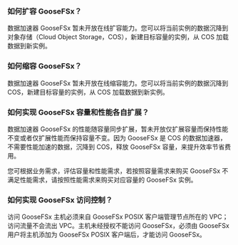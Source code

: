  ### 如何扩容 GooseFSx？

数据加速器 GooseFSx 暂未开放在线扩容能力。您可以将当前实例的数据沉降到对象存储（Cloud Object Storage，COS），新建目标容量的实例，从 COS 加载数据到新实例。

 ### 如何缩容 GooseFSx？

数据加速器 GooseFSx 暂未开放在线缩容能力。您可以将当前实例的数据沉降到 COS，新建目标容量的实例，从 COS 加载数据到新实例。

 ### 如何实现 GooseFSx 容量和性能各自扩展？

数据加速器 GooseFSx 的性能随容量同步扩展，暂未开放仅扩展容量而保持性能不变或者仅扩展性能而保持容量不变。因为 GooseFSx 是 COS 的数据加速器，不需要性能加速的数据，沉降到 COS，释放 GooseFSx 容量，来提升效率节省费用。

您可根据业务需求，评估容量和性能需求，若按照容量需求来购买 GooseFSx 不满足性能需求，请按照性能需求来购买对应容量的 GooseFSx 实例。

 ### 如何实现 GooseFSx 访问控制？

访问 GooseFSx 主机必须来自 GooseFSx POSIX 客户端管理节点所在的 VPC；访问流量不会流出 VPC。主机未经授权不能访问 GooseFSx，必须由 GooseFSx 用户将主机添加为 GooseFSx POSIX 客户端后，才能访问 GooseFSx。
